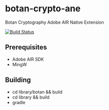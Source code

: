botan-crypto-ane
================

Botan Cryptography Adobe AIR Native Extension

[![Build Status](https://travis-ci.org/ane-community/botan-crypto-ane.png?branch=master)](https://travis-ci.org/ane-community/botan-crypto-ane)

## Prerequisites

* Adobe AIR SDK
* MingW

## Building

* cd library/botan && build
* cd library && build
* gradle